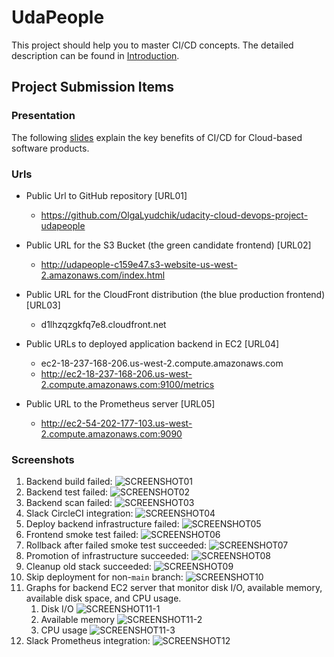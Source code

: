# UdaPeople

This project should help you to master CI/CD concepts. The detailed description can be found in [Introduction](instructions/Instructions.md).

## Project Submission Items
### Presentation
The following [slides](./presentation.pdf) explain the key benefits of CI/CD for Cloud-based software products.

### Urls
- Public Url to GitHub repository [URL01]
  - https://github.com/OlgaLyudchik/udacity-cloud-devops-project-udapeople

- Public URL for the S3 Bucket (the green candidate frontend) [URL02]
  - http://udapeople-c159e47.s3-website-us-west-2.amazonaws.com/index.html

- Public URL for the CloudFront distribution (the blue production frontend) [URL03]
  - d1lhzqzgkfq7e8.cloudfront.net

- Public URLs to deployed application backend in EC2 [URL04]
  - ec2-18-237-168-206.us-west-2.compute.amazonaws.com
  - http://ec2-18-237-168-206.us-west-2.compute.amazonaws.com:9100/metrics

- Public URL to the Prometheus server [URL05]
  - http://ec2-54-202-177-103.us-west-2.compute.amazonaws.com:9090

### Screenshots
1. Backend build failed: ![SCREENSHOT01](screenshots/[S01]_backend_build_failed.png)
2. Backend test failed: ![SCREENSHOT02](screenshots/[S02]_backend_test_failed.png)
3. Backend scan failed: ![SCREENSHOT03](screenshots/[S03]_scan_backend_failed.png)
4. Slack CircleCI integration: ![SCREENSHOT04](screenshots/[S04]_slack_alert_integration.png)
5. Deploy backend infrastructure failed: ![SCREENSHOT05](screenshots/[S05]_deploy_backend_failed.png)
6. Frontend smoke test failed: ![SCREENSHOT06](screenshots/[S06]_frontend_smoke_test_failed.png)
7. Rollback after failed smoke test succeeded: ![SCREENSHOT07](screenshots/[S07]_rollback_after_failed_smoke_test.png)
8. Promotion of infrastructure succeeded: ![SCREENSHOT08](screenshots/[S08]_update_cloudfront_succeeded.png)
9. Cleanup old stack succeeded: ![SCREENSHOT09](screenshots/[S09]_cleaup_old_stack_succeeded.png)
10. Skip deployment for non-`main` branch: ![SCREENSHOT10](screenshots/[S10]_skip_deployment_for_non-main_branch.png)
11. Graphs for backend EC2 server that monitor disk I/O, available memory, available disk space, and CPU usage.
    1. Disk I/O ![SCREENSHOT11-1](screenshots/[S11-1]_monitoring_disk_io.png)
    2. Available memory ![SCREENSHOT11-2](screenshots/[S11-2]_monitoring_available_memory.png)
    3. CPU usage ![SCREENSHOT11-3](screenshots/[S11-3]_monitoring_cpu_usage.png)
12. Slack Prometheus integration: ![SCREENSHOT12](screenshots/[S12]_slack_prometheus_integration.png)
